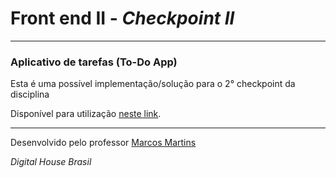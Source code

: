 # Front end II -  _Checkpoint II_

***

### Aplicativo de tarefas (To-Do App)
Esta é uma possível implementação/solução para o 2° checkpoint da disciplina

Disponível para utilização [neste link](https://dh-3bi-frontend2-checkpoint2-resolucao-parcial.netlify.app/>).

***

Desenvolvido pelo professor [Marcos Martins](https://github.com/xk08)

*Digital House Brasil*
